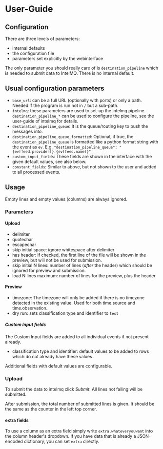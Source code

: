 User-Guide
==========

Configuration
-------------

There are three levels of parameters:
 * internal defaults
 * the configuration file
 * parameters set explicitly by the webinterface

The only parameter you should really care of is `destination_pipeline` which is
needed to submit data to IntelMQ. There is no internal default.

## Usual configuration parameters

* `base_url`: can be a full URL (optionally with ports) or only a path.
  Needed if the program is run not in `/` but a sub-path.
* `intelmq`: these parameters are used to set-up the intelmq pipeline. `destination_pipeline_*` can be used to configure the pipeline, see the user-guide of intelmq for details.
* `destination_pipeline_queue`: It is the queue/routing key to push the messages into.
* `destination_pipeline_queue_formatted`: Optional, if true, the `destination_pipeline_queue` is formatted like a python format string with the event as `ev`. E.g. `"destination_pipeline_queue": "{ev[feed.provider]}.{ev[feed.name]}"`
* `custom_input_fields`: These fields are shown in the interface with the given default values, see also below.
* `constant_fields`: Similar to above, but not shown to the user and added to all processed events.

Usage
-----

Empty lines and empty values (columns) are always ignored.

### Parameters

#### Upload

* delimiter
* quotechar
* escapechar
* skip initial space: ignore whitespace after delimiter
* has header: If checked, the first line of the file will be shown in the preview, but will not be used for submission.
* skip initial N lines: number of lines (*after* the header) which should be ignored for preview and submission.
* load N lines maximum: number of lines for the preview, plus the header.

#### Preview

* timezone: The timezone will only be added if there is no timezone detected in the existing value. Used for both time.source and time.observation.
* dry run: sets classification type and identifier to `test`

##### Custom Input fields
The Custom Input fields are added to all individual events if not present already.

* classification type and identifier: default values to be added to rows which do not already have these values

Additional fields with default values are configurable.

### Upload

To submit the data to intelmq click *Submit*. All lines not failing will be submitted.

After submission, the total number of submitted lines is given. It should be the same as the counter in the left top corner.

#### extra fields

To use a column as an extra field simply write `extra.whateveryouwant` into the column header's dropdown. If you have data that is already a JSON-encoded dictionary, you can set `extra` directly.



